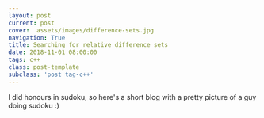 ```yaml
---
layout: post
current: post
cover:  assets/images/difference-sets.jpg
navigation: True
title: Searching for relative difference sets
date: 2018-11-01 08:00:00
tags: c++
class: post-template
subclass: 'post tag-c++'
---
```


I did honours in sudoku, so here's a short blog with a pretty picture of a guy doing sudoku :)
